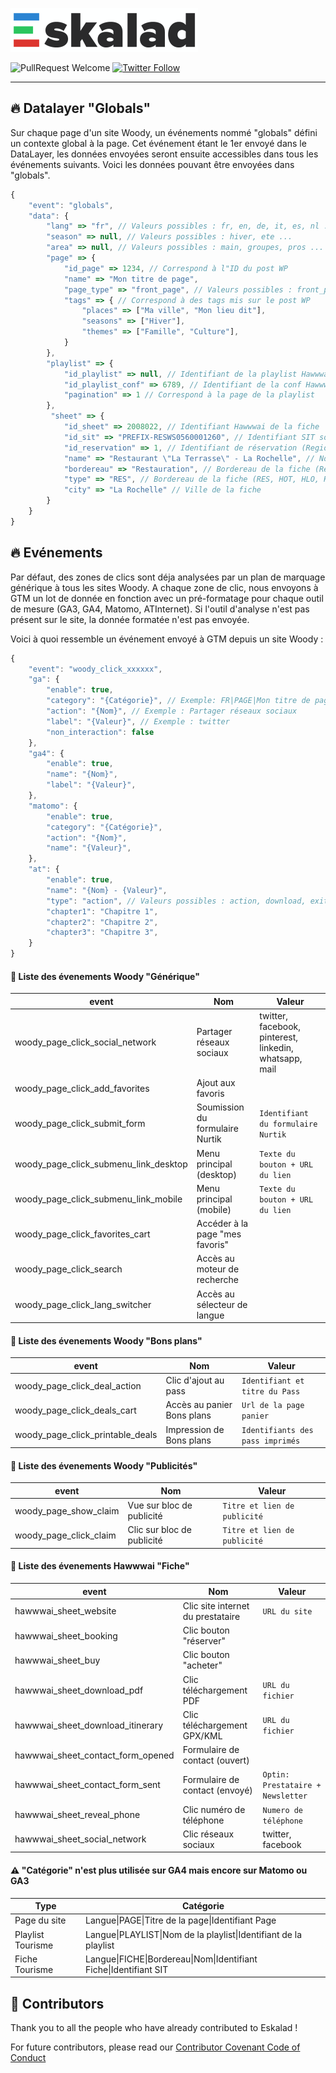 ![Eskalad](logo.png)

![PullRequest Welcome](https://img.shields.io/badge/PR-welcome-brightgreen.svg?style=flat-square)
[![Twitter Follow](https://img.shields.io/twitter/follow/raccourciagency.svg?label=Twitter&style=social)](https://twitter.com/raccourciagency)

---

## :fire: Datalayer "Globals"

Sur chaque page d'un site Woody, un événements nommé "globals" défini un contexte global à la page. Cet événement étant le 1er envoyé dans le DataLayer, les données envoyées seront ensuite accessibles dans tous les événements suivants. Voici les données pouvant être envoyées dans "globals".

```javascript
{
    "event": "globals",
    "data": {
        "lang" => "fr", // Valeurs possibles : fr, en, de, it, es, nl ...
        "season" => null, // Valeurs possibles : hiver, ete ...
        "area" => null, // Valeurs possibles : main, groupes, pros ...
        "page" => {
            "id_page" => 1234, // Correspond à l"ID du post WP
            "name" => "Mon titre de page",
            "page_type" => "front_page", // Valeurs possibles : front_page, basic_page, playlist_tourism ...
            "tags" => { // Correspond à des tags mis sur le post WP
                "places" => ["Ma ville", "Mon lieu dit"],
                "seasons" => ["Hiver"],
                "themes" => ["Famille", "Culture"],
            }
        },
        "playlist" => {
            "id_playlist" => null, // Identifiant de la playlist Hawwwai (null actuellement)
            "id_playlist_conf" => 6789, // Identifiant de la conf Hawwwai
            "pagination" => 1 // Correspond à la page de la playlist
        },
         "sheet" => {
            "id_sheet" => 2008022, // Identifiant Hawwwai de la fiche
            "id_sit" => "PREFIX-RESWS0560001260", // Identifiant SIT source de la fiche (Apidae, Tourinsoft ...)
            "id_reservation" => 1, // Identifiant de réservation (Regiondo, Elloha, OpenSystem, MSEM ...)
            "name" => "Restaurant \"La Terrasse\" - La Rochelle", // Nom de la fiche
            "bordereau" => "Restauration", // Bordereau de la fiche (Restauration, Hôtellerie ...)
            "type" => "RES", // Bordereau de la fiche (RES, HOT, HLO, HPA, VIL, DEG, PCU, PNA ...)
            "city" => "La Rochelle" // Ville de la fiche
        }
    }
}
```

## :fire: Evénements

Par défaut, des zones de clics sont déja analysées par un plan de marquage générique à tous les sites Woody.
A chaque zone de clic, nous envoyons à GTM un lot de donnée en fonction avec un pré-formatage pour chaque outil de mesure (GA3, GA4, Matomo, ATInternet). Si l'outil d'analyse n'est pas présent sur le site, la donnée formatée n'est pas envoyée.

Voici à quoi ressemble un événement envoyé à GTM depuis un site Woody :

```javascript
{
    "event": "woody_click_xxxxxx",
    "ga": {
        "enable": true,
        "category": "{Catégorie}", // Exemple: FR|PAGE|Mon titre de page|1234
        "action": "{Nom}", // Exemple : Partager réseaux sociaux
        "label": "{Valeur}", // Exemple : twitter
        "non_interaction": false
    },
    "ga4": {
        "enable": true,
        "name": "{Nom}",
        "label": "{Valeur}",
    },
    "matomo": {
        "enable": true,
        "category": "{Catégorie}",
        "action": "{Nom}",
        "name": "{Valeur}",
    },
    "at": {
        "enable": true,
        "name": "{Nom} - {Valeur}",
        "type": "action", // Valeurs possibles : action, download, exit
        "chapter1": "Chapitre 1",
        "chapter2": "Chapitre 2",
        "chapter3": "Chapitre 3",
    }
}
```

#### :speech_balloon: Liste des évenements Woody "Générique"

event | Nom | Valeur
-------------------------- | --- | ------
woody_page_click_social_network | Partager réseaux sociaux | twitter, facebook, pinterest, linkedin, whatsapp, mail
woody_page_click_add_favorites | Ajout aux favoris |
woody_page_click_submit_form | Soumission du formulaire Nurtik | ```Identifiant du formulaire Nurtik```
woody_page_click_submenu_link_desktop | Menu principal (desktop) | ```Texte du bouton + URL du lien```
woody_page_click_submenu_link_mobile | Menu principal (mobile) | ```Texte du bouton + URL du lien```
woody_page_click_favorites_cart | Accéder à la page "mes favoris" |
woody_page_click_search | Accès au moteur de recherche |
woody_page_click_lang_switcher | Accès au sélecteur de langue |

#### :speech_balloon: Liste des évenements Woody "Bons plans"

event | Nom | Valeur
-------------------------- | --- | ------
woody_page_click_deal_action | Clic d'ajout au pass | ```Identifiant et titre du Pass```
woody_page_click_deals_cart | Accès au panier Bons plans | ```Url de la page panier```
woody_page_click_printable_deals | Impression de Bons plans | ```Identifiants des pass imprimés```

#### :speech_balloon: Liste des évenements Woody "Publicités"

event | Nom | Valeur
-------------------------- | --- | ------
woody_page_show_claim | Vue sur bloc de publicité | ```Titre et lien de publicité```
woody_page_click_claim | Clic sur bloc de publicité | ```Titre et lien de publicité```

#### :speech_balloon: Liste des évenements Hawwwai "Fiche"

event | Nom | Valeur
-------------------------- | --- | ------
hawwwai_sheet_website | Clic site internet du prestataire | ```URL du site```
hawwwai_sheet_booking | Clic bouton "réserver" |
hawwwai_sheet_buy | Clic bouton "acheter" |
hawwwai_sheet_download_pdf | Clic téléchargement PDF | ```URL du fichier```
hawwwai_sheet_download_itinerary | Clic téléchargement GPX/KML | ```URL du fichier```
hawwwai_sheet_contact_form_opened | Formulaire de contact (ouvert) |
hawwwai_sheet_contact_form_sent | Formulaire de contact (envoyé) | ```Optin: Prestataire + Newsletter```
hawwwai_sheet_reveal_phone | Clic numéro de téléphone | ```Numero de téléphone```
hawwwai_sheet_social_network | Clic réseaux sociaux | twitter, facebook

#### :warning: "Catégorie" n'est plus utilisée sur GA4 mais encore sur Matomo ou GA3

Type | Catégorie
---- | ---------
Page du site | Langue&#x7c;PAGE&#x7c;Titre de la page&#x7c;Identifiant Page
Playlist Tourisme | Langue&#x7c;PLAYLIST&#x7c;Nom de la playlist&#x7c;Identifiant de la playlist
Fiche Tourisme | Langue&#x7c;FICHE&#x7c;Bordereau&#x7c;Nom&#x7c;Identifiant Fiche&#x7c;Identifiant SIT

## :metal: Contributors

Thank you to all the people who have already contributed to Eskalad !

For future contributors, please read our [Contributor Covenant Code of Conduct](CODE_OF_CONDUCT.md)
